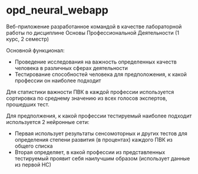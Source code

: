 # opd_neural_webapp

Веб-приложение разработанное командой в качестве лабораторной работы по дисциплине Основы Профессиональной Деятельности (1 курс, 2 семестр)

Основной функционал:
- Проведение исследования на важность определенных качеств человека в различных сферах деятельности
- Тестирование способностей человека для предположения, к какой профессии он наиболее подходит

Для статистики важности ПВК в каждой профессии используется сортировка по среднему значению из всех голосов экспертов, прошедших тест.

Для предполжения, к какой профессии тестируемый наиболее подходит используется 2 нейронные сети:
- Первая использует результаты сенсомоторных и других тестов для определения степени развития (в процентах) каждого ПВК из общего списка
- Вторая определяет, в какой профессии из представленных тестируемый проявит себя наилучшим образом (использует данные из первой НС)
